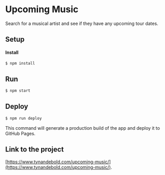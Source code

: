 # Upcoming Music

Search for a musical artist and see if they have any upcoming tour dates.

## Setup

#### Install

```sh
$ npm install
```

## Run
```sh
$ npm start
```

## Deploy
```sh
$ npm run deploy
```
This command will generate a production build of the app and deploy it to GitHub Pages. 

## Link to the project
[https://www.tynandebold.com/upcoming-music/](https://www.tynandebold.com/upcoming-music/).